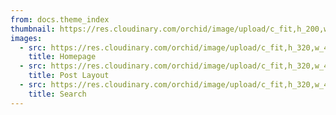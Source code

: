 ```yaml
---
from: docs.theme_index
thumbnail: https://res.cloudinary.com/orchid/image/upload/c_fit,h_200,w_400/v1524970938/themes/editorial/1.jpg
images:
  - src: https://res.cloudinary.com/orchid/image/upload/c_fit,h_320,w_480/v1524970938/themes/editorial/1.jpg
    title: Homepage
  - src: https://res.cloudinary.com/orchid/image/upload/c_fit,h_320,w_480/v1524970938/themes/editorial/2.jpg
    title: Post Layout
  - src: https://res.cloudinary.com/orchid/image/upload/c_fit,h_320,w_480/v1524970938/themes/editorial/3.jpg
    title: Search
---
```

